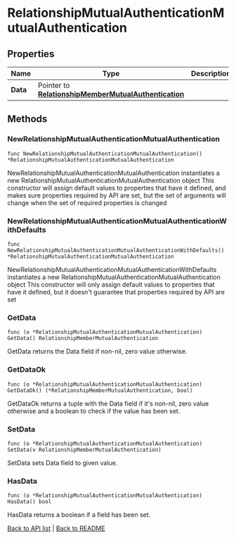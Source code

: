# RelationshipMutualAuthenticationMutualAuthentication

## Properties

Name | Type | Description | Notes
------------ | ------------- | ------------- | -------------
**Data** | Pointer to [**RelationshipMemberMutualAuthentication**](RelationshipMemberMutualAuthentication.md) |  | [optional] 

## Methods

### NewRelationshipMutualAuthenticationMutualAuthentication

`func NewRelationshipMutualAuthenticationMutualAuthentication() *RelationshipMutualAuthenticationMutualAuthentication`

NewRelationshipMutualAuthenticationMutualAuthentication instantiates a new RelationshipMutualAuthenticationMutualAuthentication object
This constructor will assign default values to properties that have it defined,
and makes sure properties required by API are set, but the set of arguments
will change when the set of required properties is changed

### NewRelationshipMutualAuthenticationMutualAuthenticationWithDefaults

`func NewRelationshipMutualAuthenticationMutualAuthenticationWithDefaults() *RelationshipMutualAuthenticationMutualAuthentication`

NewRelationshipMutualAuthenticationMutualAuthenticationWithDefaults instantiates a new RelationshipMutualAuthenticationMutualAuthentication object
This constructor will only assign default values to properties that have it defined,
but it doesn't guarantee that properties required by API are set

### GetData

`func (o *RelationshipMutualAuthenticationMutualAuthentication) GetData() RelationshipMemberMutualAuthentication`

GetData returns the Data field if non-nil, zero value otherwise.

### GetDataOk

`func (o *RelationshipMutualAuthenticationMutualAuthentication) GetDataOk() (*RelationshipMemberMutualAuthentication, bool)`

GetDataOk returns a tuple with the Data field if it's non-nil, zero value otherwise
and a boolean to check if the value has been set.

### SetData

`func (o *RelationshipMutualAuthenticationMutualAuthentication) SetData(v RelationshipMemberMutualAuthentication)`

SetData sets Data field to given value.

### HasData

`func (o *RelationshipMutualAuthenticationMutualAuthentication) HasData() bool`

HasData returns a boolean if a field has been set.


[Back to API list](../README.md#documentation-for-api-endpoints) | [Back to README](../README.md)


